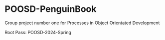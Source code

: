 # POOSD-PenguinBook
Group project number one for Processes in Object Orientated Development


Root Pass: POOSD-2024-Spring
